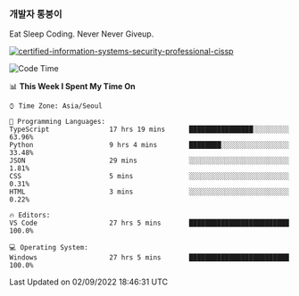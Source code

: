 ### 개발자 통붕이
Eat Sleep Coding.
Never Never Giveup.

[![certified-information-systems-security-professional-cissp](https://user-images.githubusercontent.com/44606727/157613689-acd84ec6-5f8f-4e79-89d9-a8d51f033634.png)](https://www.credly.com/badges/f394a010-85a0-450b-9136-8043af01d71c/public_url)

<!--START_SECTION:waka-->
![Code Time](http://img.shields.io/badge/Code%20Time-1%2C028%20hrs%2027%20mins-blue)

📊 **This Week I Spent My Time On** 

```text
⌚︎ Time Zone: Asia/Seoul

💬 Programming Languages: 
TypeScript               17 hrs 19 mins      ████████████████░░░░░░░░░   63.96% 
Python                   9 hrs 4 mins        ████████░░░░░░░░░░░░░░░░░   33.48% 
JSON                     29 mins             ░░░░░░░░░░░░░░░░░░░░░░░░░   1.81% 
CSS                      5 mins              ░░░░░░░░░░░░░░░░░░░░░░░░░   0.31% 
HTML                     3 mins              ░░░░░░░░░░░░░░░░░░░░░░░░░   0.22%

🔥 Editors: 
VS Code                  27 hrs 5 mins       █████████████████████████   100.0%

💻 Operating System: 
Windows                  27 hrs 5 mins       █████████████████████████   100.0%

```


 Last Updated on 02/09/2022 18:46:31 UTC
<!--END_SECTION:waka-->
